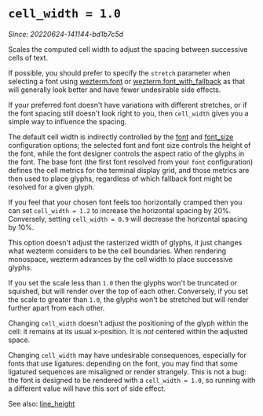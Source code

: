# `cell_width = 1.0`

*Since: 20220624-141144-bd1b7c5d*

Scales the computed cell width to adjust the spacing between successive cells
of text.

If possible, you should prefer to specify the `stretch` parameter when
selecting a font using [wezterm.font](../wezterm/font.md) or
[wezterm.font_with_fallback](../wezterm/font_with_fallback.md) as that will
generally look better and have fewer undesirable side effects.

If your preferred font doesn't have variations with different stretches, or
if the font spacing still doesn't look right to you, then `cell_width` gives
you a simple way to influence the spacing.

The default cell width is indirectly controlled by the [font](font.md) and
[font_size](font_size.md) configuration options; the selected font and font
size controls the height of the font, while the font designer controls the
aspect ratio of the glyphs in the font.  The base font (the first font resolved
from your `font` configuration) defines the cell metrics for the terminal
display grid, and those metrics are then used to place glyphs, regardless of
which fallback font might be resolved for a given glyph.

If you feel that your chosen font feels too horizontally cramped then you can
set `cell_width = 1.2` to increase the horizontal spacing by 20%.  Conversely,
setting `cell_width = 0.9` will decrease the horizontal spacing by 10%.

This option doesn't adjust the rasterized width of glyphs, it just changes what
wezterm considers to be the cell boundaries. When rendering monospace, wezterm
advances by the cell width to place successive glyphs.

If you set the scale less than `1.0` then the glyphs won't be truncated or
squished, but will render over the top of each other.  Conversely, if you set
the scale to greater than `1.0`, the glyphs won't be stretched but will render
further apart from each other.

Changing `cell_width` doesn't adjust the positioning of the glyph within the
cell: it remains at its usual x-position.  It is *not* centered within the
adjusted space.

Changing `cell_width` may have undesirable consequences, especially for fonts
that use ligatures: depending on the font, you may find that some ligatured
sequences are misaligned or render strangely. This is not a bug: the font is
designed to be rendered with a `cell_width = 1.0`, so running with a different
value will have this sort of side effect.

See also: [line_height](line_height.md)


